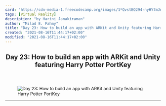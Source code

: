 ```yaml
---
card: "https://cdn-media-1.freecodecamp.org/images/1*QvstEQ294-nyHY7mJnViLA.jpeg"
tags: [Virtual Reality]
description: "by Harini Janakiraman"
author: "Milad E. Fahmy"
title: "Day 23: How to build an app with ARKit and Unity featuring Harry Potter PortKey"
created: "2021-08-16T11:44:17+02:00"
modified: "2021-08-16T11:44:17+02:00"
---
```

<div class="site-wrapper">
<main id="site-main" class="site-main outer">
<div class="inner">
<article class="post-full post tag-virtual-reality tag-augmented-reality tag-tech tag-ios tag-technology ">
<header class="post-full-header">
<h1 class="post-full-title">Day 23: How to build an app with ARKit and Unity featuring Harry Potter PortKey</h1>
</header>
<figure class="post-full-image">
<picture>
<source media="(max-width: 700px)" sizes="1px" srcset="data:image/gif;base64,R0lGODlhAQABAIAAAAAAAP///yH5BAEAAAAALAAAAAABAAEAAAIBRAA7 1w">
<source media="(min-width: 701px)" sizes="(max-width: 800px) 400px,
(max-width: 1170px) 700px,
1400px" srcset="https://cdn-media-1.freecodecamp.org/images/1*QvstEQ294-nyHY7mJnViLA.jpeg 300w,
https://cdn-media-1.freecodecamp.org/images/1*QvstEQ294-nyHY7mJnViLA.jpeg 600w,
https://cdn-media-1.freecodecamp.org/images/1*QvstEQ294-nyHY7mJnViLA.jpeg 1000w,
https://cdn-media-1.freecodecamp.org/images/1*QvstEQ294-nyHY7mJnViLA.jpeg 2000w">
<img onerror="this.style.display='none'" src="https://cdn-media-1.freecodecamp.org/images/1*QvstEQ294-nyHY7mJnViLA.jpeg" alt="Day 23: How to build an app with ARKit and Unity featuring Harry Potter PortKey">
</picture>
</figure>
<section class="post-full-content">
<div class="post-content medium-migrated-article">
</div>
<hr>
</section>
</article>
</div>
</main>
</div>
<!-- Google Tag Manager (noscript) -->
<!-- End Google Tag Manager (noscript) -->
